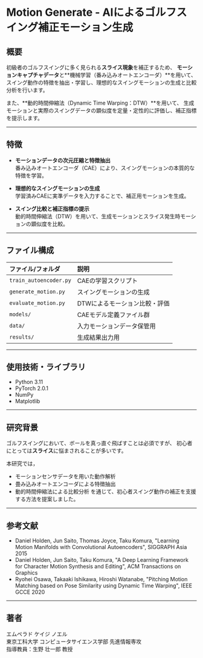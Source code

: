 # Motion Generate - AIによるゴルフスイング補正モーション生成

## 概要

初級者のゴルフスイングに多く見られる**スライス現象**を補正するため、
**モーションキャプチャデータ**と**機械学習（番み込みオートエンコーダ）**を用いて、
スイング動作の特徴を抽出・学習し、理想的なスイングモーションの生成と比較分析を行います。

また、**動的時間伸縮法（Dynamic Time Warping：DTW）**を用いて、
生成モーションと実際のスイングデータの顕似度を定量・定性的に評価し、補正指標を提示します。


---

## 特徴

- **モーションデータの次元圧縮と特徴抽出**  
  番み込みオートエンコーダ（CAE）により、スイングモーションの本質的な特徴を学習。

- **理想的なスイングモーションの生成**  
  学習済みCAEに実準データを入力することで、補正用モーションを生成。

- **スイング比較と補正指標の提示**  
  動的時間伸縮法（DTW）を用いて、生成モーションとスライス発生時モーションの顕似度を比較。

---

## ファイル構成

| ファイル/フォルダ | 説明 |
| :----------------- | :--- |
| `train_autoencoder.py` | CAEの学習スクリプト |
| `generate_motion.py` | スイングモーションの生成 |
| `evaluate_motion.py` | DTWによるモーション比較・評価 |
| `models/` | CAEモデル定義ファイル群 |
| `data/` | 入力モーションデータ保管用 |
| `results/` | 生成結果出力用 |

---

## 使用技術・ライブラリ

- Python 3.11
- PyTorch 2.0.1
- NumPy
- Matplotlib

---

## 研究背景

ゴルフスイングにおいて、ボールを真っ直ぐ飛ばすことは必須ですが、
初心者にとっては**スライス**に悩まされることが多いです。

本研究では，
- モーションセンサデータを用いた動作解析
- 畳み込みオートエンコーダによる特徴抽出
- 動的時間伸縮法による比較分析
を通じて、初心者スイング動作の補正を支援する方法を提案しました。

---

## 参考文献

- Daniel Holden, Jun Saito, Thomas Joyce, Taku Komura, "Learning Motion Manifolds with Convolutional Autoencoders", SIGGRAPH Asia 2015
- Daniel Holden, Jun Saito, Taku Komura, "A Deep Learning Framework for Character Motion Synthesis and Editing", ACM Transactions on Graphics
- Ryohei Osawa, Takaaki Ishikawa, Hiroshi Watanabe, "Pitching Motion Matching based on Pose Similarity using Dynamic Time Warping", IEEE GCCE 2020

---

## 著者

エムペラド ケイジ ノエル  
東京工科大学 コンピュータサイエンス学部 先進情報専攻  
指導教員：生野 壮一郎 教授

